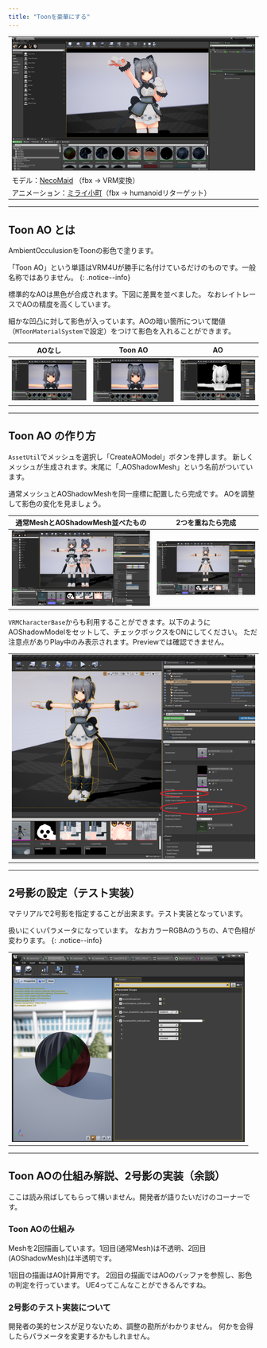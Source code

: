 ```yaml
---
title: "Toonを豪華にする"
---
```


||
|-|
|[![](./assets/images/small/02d_top.png)](../assets/images/02d_top.png)|
|モデル：[NecoMaid](https://booth.pm/ja/items/1843586) （fbx -> VRM変換）|
|アニメーション：[ミライ小町](https://www.bandainamcostudios.com/works/miraikomachi/dlcguideline.html)（fbx -> humanoidリターゲット）|

----
## Toon AO とは

AmbientOcculusionをToonの影色で塗ります。

「Toon AO」という単語はVRM4Uが勝手に名付けているだけのものです。一般名称ではありません。
{: .notice--info}

標準的なAOは黒色が合成されます。下図に差異を並べました。
なおレイトレースでAOの精度を高くしています。

細かな凹凸に対して影色が入っています。AOの暗い箇所について閾値（`MToonMaterialSystem`で設定）をつけて影色を入れることができます。

|AOなし|Toon AO|AO|
|-|-|-|
|[![](./assets/images/small/02d_on1.png)](../assets/images/02d_on1.png)|[![](./assets/images/small/02d_on2.png)](../assets/images/02d_on2.png)|[![](./assets/images/small/02d_on3.png)](../assets/images/02d_on3.png)|

----
## Toon AO の作り方

`AssetUtil`でメッシュを選択し「CreateAOModel」ボタンを押します。
新しくメッシュが生成されます。末尾に「_AOShadowMesh」という名前がついています。

通常メッシュとAOShadowMeshを同一座標に配置したら完成です。
AOを調整して影色の変化を見ましょう。

|通常MeshとAOShadowMesh並べたもの|2つを重ねたら完成|
|-|-|
|[![](./assets/images/small/02d_model1.png)](../assets/images/02d_model1.png)|[![](./assets/images/small/02d_model2.png)](../assets/images/02d_model2.png)|

`VRMCharacterBase`からも利用することができます。以下のようにAOShadowModelをセットして、チェックボックスをONにしてください。
ただ注意点がありPlay中のみ表示されます。Previewでは確認できません。

||
|-|
|[![](./assets/images/small/02d_easy.png)](../assets/images/02d_easy.png)|

----
## 2号影の設定（テスト実装）

マテリアルで2号影を指定することが出来ます。テスト実装となっています。

扱いにくいパラメータになっています。
なおカラーRGBAのうちの、Aで色相が変わります。
{: .notice--info}

||
|-|
|[![](./assets/images/small/02d_2gou.png)](../assets/images/02d_2gou.png)|


----
## Toon AOの仕組み解説、2号影の実装（余談）

ここは読み飛ばしてもらって構いません。開発者が語りたいだけのコーナーです。

### Toon AOの仕組み

Meshを2回描画しています。1回目(通常Mesh)は不透明、2回目(AOShadowMesh)は半透明です。

1回目の描画はAO計算用です。
2回目の描画ではAOのバッファを参照し、影色の判定を行っています。
UE4ってこんなことができるんですね。

### 2号影のテスト実装について

開発者の美的センスが足りないため、調整の勘所がわかりません。
何かを会得したらパラメータを変更するかもしれません。

